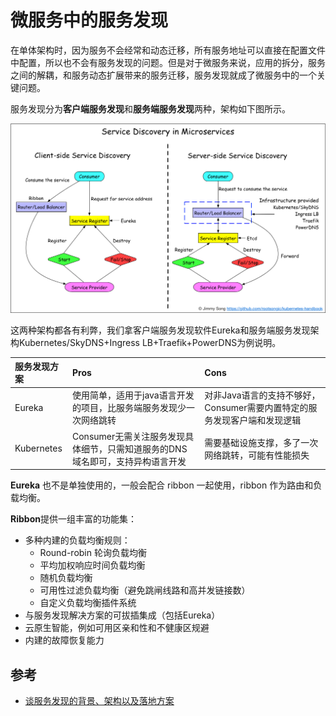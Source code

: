 # 微服务中的服务发现

在单体架构时，因为服务不会经常和动态迁移，所有服务地址可以直接在配置文件中配置，所以也不会有服务发现的问题。但是对于微服务来说，应用的拆分，服务之间的解耦，和服务动态扩展带来的服务迁移，服务发现就成了微服务中的一个关键问题。

服务发现分为**客户端服务发现**和**服务端服务发现**两种，架构如下图所示。

![&#x5FAE;&#x670D;&#x52A1;&#x4E2D;&#x7684;&#x670D;&#x52A1;&#x53D1;&#x73B0;](../../.gitbook/assets/service-discovery-in-microservices.png)

这两种架构都各有利弊，我们拿客户端服务发现软件Eureka和服务端服务发现架构Kubernetes/SkyDNS+Ingress LB+Traefik+PowerDNS为例说明。

| 服务发现方案 | Pros | Cons |
| :--- | :--- | :--- |
| Eureka | 使用简单，适用于java语言开发的项目，比服务端服务发现少一次网络跳转 | 对非Java语言的支持不够好，Consumer需要内置特定的服务发现客户端和发现逻辑 |
| Kubernetes | Consumer无需关注服务发现具体细节，只需知道服务的DNS域名即可，支持异构语言开发 | 需要基础设施支撑，多了一次网络跳转，可能有性能损失 |

**Eureka** 也不是单独使用的，一般会配合 ribbon 一起使用，ribbon 作为路由和负载均衡。

**Ribbon**提供一组丰富的功能集：

* 多种内建的负载均衡规则：
  * Round-robin 轮询负载均衡
  * 平均加权响应时间负载均衡
  * 随机负载均衡
  * 可用性过滤负载均衡（避免跳闸线路和高并发链接数）
  * 自定义负载均衡插件系统
* 与服务发现解决方案的可拔插集成（包括Eureka）
* 云原生智能，例如可用区亲和性和不健康区规避
* 内建的故障恢复能力

## 参考

* [谈服务发现的背景、架构以及落地方案](http://www.infoq.com/cn/articles/background-architecture-and-solutions-of-service-discovery)

